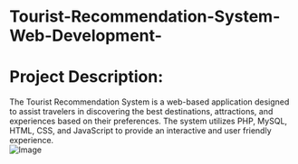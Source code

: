 # Tourist-Recommendation-System-Web-Development-
# Project Description:
The Tourist Recommendation System is a web-based application designed to assist travelers in 
discovering the best destinations, attractions, and experiences based on their preferences. The 
system utilizes PHP, MySQL, HTML, CSS, and JavaScript to provide an interactive and user
friendly experience.
<br>
![Image](https://github.com/user-attachments/assets/163cd0a4-be19-4b9e-afd2-40d54bd8b9b6)
